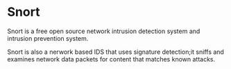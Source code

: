 # Snort

Snort is a free open source network intrusion detection system and intrusion prevention system.

Snort is also a nerwork based IDS that uses signature detection;it sniffs and examines network data
packets for content that matches known attacks.

